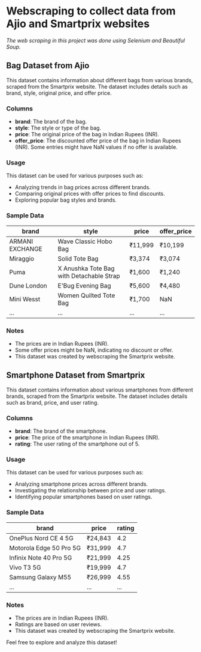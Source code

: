 
# Webscraping to collect data from Ajio and Smartprix websites
*The web scraping in this project was done using Selenium and Beautiful Soup.*
## Bag Dataset from Ajio

This dataset contains information about different bags from various brands, scraped from the Smartprix website. The dataset includes details such as brand, style, original price, and offer price.

### Columns

- **brand**: The brand of the bag.
- **style**: The style or type of the bag.
- **price**: The original price of the bag in Indian Rupees (INR).
- **offer_price**: The discounted offer price of the bag in Indian Rupees (INR). Some entries might have NaN values if no offer is available.

### Usage

This dataset can be used for various purposes such as:

- Analyzing trends in bag prices across different brands.
- Comparing original prices with offer prices to find discounts.
- Exploring popular bag styles and brands.

### Sample Data

| brand           | style                                               | price   | offer_price |
|-----------------|-----------------------------------------------------|---------|-------------|
| ARMANI EXCHANGE | Wave Classic Hobo Bag                               | ₹11,999 | ₹10,199     |
| Miraggio        | Solid Tote Bag                                      | ₹3,374  | ₹3,074      |
| Puma            | X Anushka Tote Bag with Detachable Strap            | ₹1,600  | ₹1,240      |
| Dune London     | E'Bug Evening Bag                                   | ₹5,600  | ₹4,480      |
| Mini Wesst      | Women Quilted Tote Bag                              | ₹1,700  | NaN         |
| ...             | ...                                                 | ...     | ...         |

### Notes

- The prices are in Indian Rupees (INR).
- Some offer prices might be NaN, indicating no discount or offer.
- This dataset was created by webscraping the Smartprix website.

## Smartphone Dataset from Smartprix

This dataset contains information about various smartphones from different brands, scraped from the Smartprix website. The dataset includes details such as brand, price, and user rating.

### Columns

- **brand**: The brand of the smartphone.
- **price**: The price of the smartphone in Indian Rupees (INR).
- **rating**: The user rating of the smartphone out of 5.

### Usage

This dataset can be used for various purposes such as:

- Analyzing smartphone prices across different brands.
- Investigating the relationship between price and user ratings.
- Identifying popular smartphones based on user ratings.

### Sample Data

| brand                  | price   | rating |
|------------------------|---------|--------|
| OnePlus Nord CE 4 5G   | ₹24,843 | 4.2    |
| Motorola Edge 50 Pro 5G| ₹31,999 | 4.7    |
| Infinix Note 40 Pro 5G | ₹21,999 | 4.25   |
| Vivo T3 5G             | ₹19,999 | 4.7    |
| Samsung Galaxy M55     | ₹26,999 | 4.55   |
| ...                    | ...     | ...    |

### Notes

- The prices are in Indian Rupees (INR).
- Ratings are based on user reviews.
- This dataset was created by webscraping the Smartprix website.

Feel free to explore and analyze this dataset!

